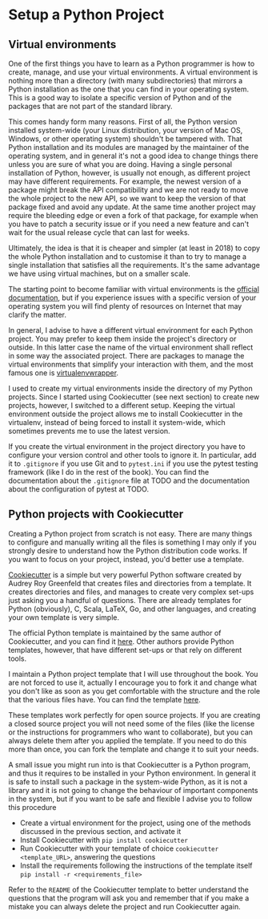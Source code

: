 # Setup a Python Project

## Virtual environments

One of the first things you have to learn as a Python programmer is how to create, manage, and use your virtual environments. A virtual environment is nothing more than a directory (with many subdirectories) that mirrors a Python installation as the one that you can find in your operating system. This is a good way to isolate a specific version of Python and of the packages that are not part of the standard library.

This comes handy form many reasons. First of all, the Python version installed system-wide (your Linux distribution, your version of Mac OS, Windows, or other operating system) shouldn't be tampered with. That Python installation and its modules are managed by the maintainer of the operating system, and in general it's not a good idea to change things there unless you are sure of what you are doing. Having a single personal installation of Python, however, is usually not enough, as different project may have different requirements. For example, the newest version of a package might break the API compatibility and we are not ready to move the whole project to the new API, so we want to keep the version of that package fixed and avoid any update. At the same time another project may require the bleeding edge or even a fork of that package, for example when you have to patch a security issue or if you need a new feature and can't wait for the usual release cycle that can last for weeks.

Ultimately, the idea is that it is cheaper and simpler (at least in 2018) to copy the whole Python installation and to customise it than to try to manage a single installation that satisfies all the requirements. It's the same advantage we have using virtual machines, but on a smaller scale.

The starting point to become familiar with virtual environments is the [official documentation](https://docs.python.org/3/tutorial/venv.html), but if you experience issues with a specific version of your operating system you will find plenty of resources on Internet that may clarify the matter.

In general, I advise to have a different virtual environment for each Python project. You may prefer to keep them inside the project's directory or outside. In this latter case the name of the virtual environment shall reflect in some way the associated project. There are packages to manage the virtual environments that simplify your interaction with them, and the most famous one is [virtualenvwrapper](https://virtualenvwrapper.readthedocs.io/en/latest/).

I used to create my virtual environments inside the directory of my Python projects. Since I started using Cookiecutter (see next section) to create new projects, however, I switched to a different setup. Keeping the virtual environment outside the project allows me to install Cookiecutter in the virtualenv, instead of being forced to install it system-wide, which sometimes prevents me to use the latest version.

If you create the virtual environment in the project directory you have to configure your version control and other tools to ignore it. In particular, add it to `.gitignore` if you use Git and to `pytest.ini` if you use the pytest testing framework (like I do in the rest of the book). You can find the documentation about the `.gitignore` file at TODO and the documentation about the configuration of pytest at TODO.

## Python projects with Cookiecutter

Creating a Python project from scratch is not easy. There are many things to configure and manually writing all the files is something I may only if you strongly desire to understand how the Python distribution code works. If you want to focus on your project, instead, you'd better use a template.

[Cookiecutter](https://cookiecutter.readthedocs.io/en/latest/) is a simple but very powerful Python software created by Audrey Roy Greenfeld that creates files and directories from a template. It creates directories and files, and manages to create very complex set-ups just asking you a handful of questions. There are already templates for Python (obviously), C, Scala, LaTeX, Go, and other languages, and creating your own template is very simple.

The official Python template is maintained by the same author of Cookiecutter, and you can find it [here](https://github.com/audreyr/cookiecutter-pypackage). Other authors provide Python templates, however, that have different set-ups or that rely on different tools.

I maintain a Python project template that I will use throughout the book. You are not forced to use it, actually I encourage you to fork it and change what you don't like as soon as you get comfortable with the structure and the role that the various files have. You can find the template [here](https://github.com/lgiordani/cookiecutter-pypackage).

These templates work perfectly for open source projects. If you are creating a closed source project you will not need some of the files (like the license or the instructions for programmers who want to collaborate), but you can always delete them after you applied the template. If you need to do this more than once, you can fork the template and change it to suit your needs.

A small issue you might run into is that Cookiecutter is a Python program, and thus it requires to be installed in your Python environment. In general it is safe to install such a package in the system-wide Python, as it is not a library and it is not going to change the behaviour of important components in the system, but if you want to be safe and flexible I advise you to follow this procedure

* Create a virtual environment for the project, using one of the methods discussed in the previous section, and activate it
* Install Cookiecutter with `pip install cookiecutter`
* Run Cookiecutter with your template of choice `cookiecutter <template_URL>`, answering the questions
* Install the requirements following the instructions of the template itself `pip install -r <requirements_file>`

Refer to the `README` of the Cookiecutter template to better understand the questions that the program will ask you and remember that if you make a mistake you can always delete the project and run Cookiecutter again.


